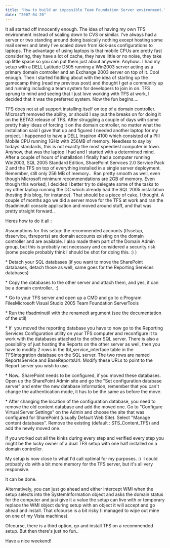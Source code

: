 ```yaml
---
title: "How to build an impossible Team Foundation Server environment."
date: "2007-04-20"
---
```


It all started off innocently enough. The idea of having my own TFS environment instead of scaling down to CVS or similar. I've always had a server or two standing around doing basically nothing except hosting some mail server and lately I've scaled down from kick-ass configurations to laptops. The advantage of using laptops is that mobile CPUs are pretty fast considering, they have a lot of cache, they have little or no noise, they take up little space so you can put them just about anywere. Anyhow.. I had my setup with a DELL Latitude D505 running a Win2003 server acting as a primary domain controller and an Exchange 2003 server on top of it. Cool enough. Then I started fiddling about with the idea of starting up the gamecamp thing (read my previous post) and thought I get a community up and running including a team system for developers to join in on. TFS sprung to mind and seeing that I just love working with TFS at work, I decided that it was the preferred system. Now the fun begins....

TFS does not at all support installing itself on top of a domain controller. MIcrosoft removed the ability, or should I say put the breaks on for doing it on the BETA3 release of TFS. After struggling a couple of days with some pretty hairy ideas of forcing it on the domain controller, no matter what the installation said I gave that up and figured I needed another laptop for my project. I happened to have a DELL Inspiron 4100 which consisted of a PIII Mobile CPU running 1GHz with 256MB of memory. Needless to say by todays standards, this is not exactly the most speediest computer in town. Anyhow, that was the laptop I had and I started with a determined mind. After a couple of hours of installation I finally had a computer running Win2003, SQL 2005 Standard Edition, SharePoint Services 2.0 Service Pack 2 and the TFS on top of everything installed in a single server deployment. Remember, still only 256 MB of memory..  Ran pretty smooth as well, even though Microsoft minimum recommendations are 2GB of memory. Even though this worked, I decided I better try to delegate some of the tasks to my other laptop running the DC which already had the SQL 2005 installation (hosting this blog, for instance). That should be a piece of cake, I thought. A couple of months ago we did a server move for the TFS at work and ran the tfsadminutil console application and moved around stuff, and that was pretty straight forward.. 

Heres how to do it all :

Assumptions for this setup: the recommended accounts (tfssetup, tfsservice, tfsreports) are domain accounts existing on the domain controller and are available. I also made them part of the Domain Admin group, but this is probably not necessary and considered a security risk (some people probably think I should be shot for doing this. :) )

\* Detach your SQL databases (if you want to move the SharePoint databases, detach those as well, same goes for the Reporting Services databases)

\* Copy the databases to the other server and attach them, and yes, it can be a domain controller.. :)

\* Go to your TFS server and open up a CMD and go to c:Program FilesMicrosoft Visual Studio 2005 Team Foundation ServerTools

\* Run the tfsadminutil with the renamedt argument (see the documentation of the util)

\* If  you moved the reporting database you have to now go to the Reporting Services Configuration utility on your TFS computer and reconfigure it to work with the databases attached to the other SQL server. There is also a possibility of just hosting the Reports on the other server as well, then you have to modify 2 rows in the tbl\_service\_interface table in the TFSIntegration database on the SQL server. The two rows are named ReportsService and BaseReportsUrl. Modify these URLs to point to the Report server you wish to use.

\* Now.. SharePoint needs to be configured, if you moved these databases. Open up the SharePoint Admin site and go the "Set configuration database server" and enter the new database information, remember that you can't change the authentication mode, it has to be the same as before the move.

\* After changing the location of the configuration database, you need to remove the old content database and add the moved one. Go to "Configure Virtual Server Settings" on the Admin and choose the site that was configured for SharePoint (usually Default Web Site). Select "Manage content databases". Remove the existing (default : STS\_Content\_TFS) and add the newly moved one.

If you worked out all the kinks during every step and verified every step you might be the lucky owner of a dual TFS setup with one half installed on a domain controller.

My setup is now close to what I'd call optimal for my purposes. :)  I could probably do with a bit more memory for the TFS server, but it's all very responsive.

It can be done.

Alternatively, you can just go ahead and either intercept WMI when the setup selects into the SystemInformation object and asks the domain status for the computer and just give it a value the setup can live with or temporary replace the WMI object during setup with an object it will accept and go ahead and install. That ofcourse is a bit risky (I managed to wipe out mine on one of my Vista machines).

Ofcourse, there is a third option, go and install TFS on a recommended setup. But then there's just no fun..

Have a nice weekend!
